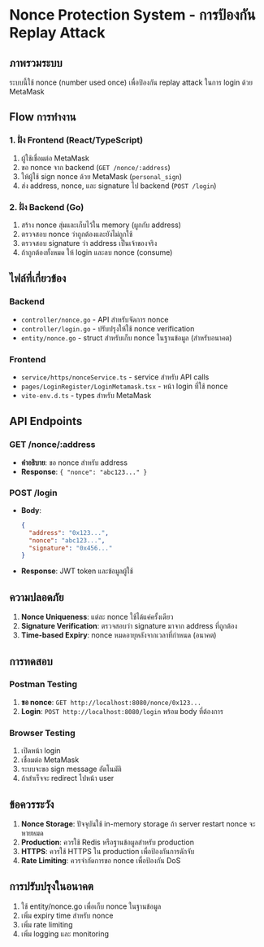 # Nonce Protection System - การป้องกัน Replay Attack

## ภาพรวมระบบ

ระบบนี้ใช้ nonce (number used once) เพื่อป้องกัน replay attack ในการ login ด้วย MetaMask

## Flow การทำงาน

### 1. **ฝั่ง Frontend (React/TypeScript)**

1. ผู้ใช้เชื่อมต่อ MetaMask
2. ขอ nonce จาก backend (`GET /nonce/:address`)
3. ให้ผู้ใช้ sign nonce ด้วย MetaMask (`personal_sign`)
4. ส่ง address, nonce, และ signature ไป backend (`POST /login`)

### 2. **ฝั่ง Backend (Go)**

1. สร้าง nonce สุ่มและเก็บไว้ใน memory (ผูกกับ address)
2. ตรวจสอบ nonce ว่าถูกต้องและยังไม่ถูกใช้
3. ตรวจสอบ signature ว่า address เป็นเจ้าของจริง
4. ถ้าถูกต้องทั้งหมด ให้ login และลบ nonce (consume)

## ไฟล์ที่เกี่ยวข้อง

### Backend
- `controller/nonce.go` - API สำหรับจัดการ nonce
- `controller/login.go` - ปรับปรุงให้ใช้ nonce verification
- `entity/nonce.go` - struct สำหรับเก็บ nonce ในฐานข้อมูล (สำหรับอนาคต)

### Frontend
- `service/https/nonceService.ts` - service สำหรับ API calls
- `pages/LoginRegister/LoginMetamask.tsx` - หน้า login ที่ใช้ nonce
- `vite-env.d.ts` - types สำหรับ MetaMask

## API Endpoints

### GET /nonce/:address
- **คำอธิบาย**: ขอ nonce สำหรับ address
- **Response**: `{ "nonce": "abc123..." }`

### POST /login
- **Body**: 
  ```json
  {
    "address": "0x123...",
    "nonce": "abc123...",
    "signature": "0x456..."
  }
  ```
- **Response**: JWT token และข้อมูลผู้ใช้

## ความปลอดภัย

1. **Nonce Uniqueness**: แต่ละ nonce ใช้ได้แค่ครั้งเดียว
2. **Signature Verification**: ตรวจสอบว่า signature มาจาก address ที่ถูกต้อง
3. **Time-based Expiry**: nonce หมดอายุหลังจากเวลาที่กำหนด (อนาคต)

## การทดสอบ

### Postman Testing
1. **ขอ nonce**: `GET http://localhost:8080/nonce/0x123...`
2. **Login**: `POST http://localhost:8080/login` พร้อม body ที่ต้องการ

### Browser Testing
1. เปิดหน้า login
2. เชื่อมต่อ MetaMask
3. ระบบจะขอ sign message อัตโนมัติ
4. ถ้าสำเร็จจะ redirect ไปหน้า user

## ข้อควรระวัง

1. **Nonce Storage**: ปัจจุบันใช้ in-memory storage ถ้า server restart nonce จะหายหมด
2. **Production**: ควรใช้ Redis หรือฐานข้อมูลสำหรับ production
3. **HTTPS**: ควรใช้ HTTPS ใน production เพื่อป้องกันการดักจับ
4. **Rate Limiting**: ควรจำกัดการขอ nonce เพื่อป้องกัน DoS

## การปรับปรุงในอนาคต

1. ใช้ entity/nonce.go เพื่อเก็บ nonce ในฐานข้อมูล
2. เพิ่ม expiry time สำหรับ nonce
3. เพิ่ม rate limiting
4. เพิ่ม logging และ monitoring
